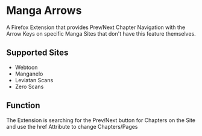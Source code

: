 # Manga Arrows

A Firefox Extension that provides Prev/Next Chapter Navigation with the Arrow Keys on specific Manga Sites that don't have this feature themselves.

## Supported Sites

-   Webtoon
-   Manganelo
-   Leviatan Scans
-   Zero Scans

## Function

The Extension is searching for the Prev/Next button for Chapters on the Site and use the href Attribute to change Chapters/Pages
